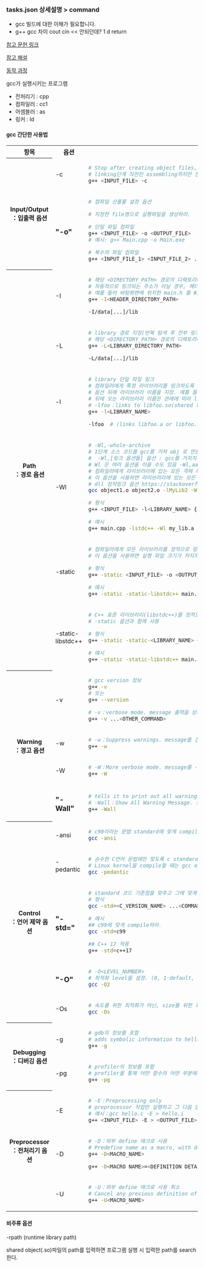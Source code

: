 ### tasks.json 상세설명 > command

- gcc 빌드에 대한 이해가 필요합니다.
- g++ gcc 차이 cout cin << 안되던데? 1 d return

[참고 문헌 링크](https://gcc.gnu.org/onlinedocs/gcc/Invoking-GCC.html)

[참고 해설](https://velog.io/@hseop/gcc-compiler-Library)

[동작 과정](https://seamless.tistory.com/2)

gcc가 실행시키는 프로그램

- 전처리기 : cpp
- 컴파일러 : cc1
- 어셈블러 : as
- 링커 : ld

#### gcc 간단한 사용법

<table>
<tr>
  <th>
    <center>항목</center>
  </th>
  <th>
    <center>옵션</center>
  </th>
  <th>
    <center>상세설명</center>
  </th>
</tr>
<tr>
  <th rowspan=2>
    <!-- # Input/Output Options ======================= -->
    Input/Output<br />：입출력 옵션
  </th>
  <td>
    -c
  </td>
  <td>

```bash
# Stop after creating object files, don't link
# linking단계 직전인 assembling까지만 진행하여, 실행파일을 만들지 말고 object file까지만 만들어라
g++ <INPUT_FILE> -c
```

  </td>
</tr>
<tr>
  <td><h3><b>"-o"</b></h3></td>
  <td>

```bash
# 컴파일 산출물 설정 옵션

# 지정한 file명으로 실행파일을 생성하라.

# 단일 파일 컴파일
g++ <INPUT_FILE> -o <OUTPUT_FILE>
# 예시: g++ Main.cpp -o Main.exe

# 복수의 파일 컴파일
g++ <INPUT_FILE_1> <INPUT_FILE_2> ... <INPUT_FILE_n> -o <OUTPUT_FILE>
```

  </td>
</tr>
<tr>
  <th rowspan=6>
    <!-- # Path Options =============================== -->
    Path<br />：경로 옵션
  </th>
  <td>
    -I
  </td>
  <td>

```bash
# 해당 <DIRECTORY_PATH> 경로의 디렉토리에서 header file을 cumulative하게(반복해서) 찾습니다.
# 자동적으로 링크되는 주소가 아닐 경우, 헤더파일의 탐색 경로를 추가해줍니다.
# 예를 들어 바탕화면에 위치한 main.h 를 #include "main.h" 로 호출하고 싶다면 바탕화면 주소를 추가해줘야합니다.
g++ -I<HEADER_DIRECTORY_PATH>

-I/data[...]/lib
```

  </td>
</tr>
<tr>
  <td>-L</td>
  <td>

```bash
# library 경로 지정(반복 탐색 후 전부 링크)
# 해당 <DIRECTORY_PATH> 경로의 디렉토리에서 library를 cumulative(반복해서) 찾습니다.
g++ -L<LIBRARY_DIRECTORY_PATH>

-L/data[...]/lib
```

  </td>
</tr>
<tr>
  <td>-l</td>
  <td>

```bash
# library 단일 파일 링크
# 컴파일러에게 특정 라이브러리를 링크하도록 지시.
# 옵션 뒤에 라이브러리 이름을 지정. 예를 들어, -lstdc++은 C++ 표준 라이브러리를 링크.
# 뒤에 오는 라이브러리 이름은 관례에 따라 lib 접두사와 .a 확장자를 가진 정적 라이브러리 파일명
# -lfoo：links to libfoo.so(shared library) if it exists, or to libfoo.a(static library) as a second choice
g++ -l<LIBRARY_NAME>

-lfoo  # (links libfoo.a or libfoo.so)
```

  </td>
</tr>
<tr>
  <td>-Wl</td>
  <td>

```bash
# -Wl,-whole-archive
# 1단계 소스 코드를 gcc를 거쳐 obj 로 만든뒤, 2단계 obj를 LD(링커)를 거쳐 elf 만드는 "분리된" 링킹과정을 실행하지 않고 소스코드 -> gcc -> elf 로 한번에 컴파일할 경우, linking 옵션을 주기 위해서는 -Wl 옵션이 필요하다
#  -Wl,[링크 옵션들] 옵션 : gcc를 거치지 않고 바로 링크에게 옵션을 정해주고자 할 때 사용한다.(사용법은 -Wa와 동일한다.)
# Wl 은 여러 옵션을 이을 수도 있음 -Wl,aaa,bbb,ccc
# 컴파일러에게 라이브러리에 있는 모든 객체 파일을 링크하도록 지시
# 이 옵션을 사용하면 라이브러리에 있는 모든 함수가 사용될 수 있음
# dll 정적링크 옵션 https://stackoverflow.com/questions/15852677/static-and-dynamic-shared-linking-with-mingw
gcc object1.o object2.o -lMyLib2 -Wl,-Bstatic -lMyLib1 -Wl,-Bdynamic -o output

# 형식
g++ <INPUT_FILE> -l<LIBRARY_NAME> {-Wl | --whole-archive} <LIBRARY_NAME> -o <OUTPUT_FILE>

# 예시
g++ main.cpp -lstdc++ -Wl my_lib.a -o myprogram

```

  </td>
</tr>
<tr>
  <td>-static</td>
  <td>

```bash
# 컴파일러에게 모든 라이브러리를 정적으로 링크하도록 지시
# 이 옵션을 사용하면 실행 파일 크기가 커지지만, 운영 체제에 동일한 라이브러리가 설치되어 있지 않아도 프로그램이 실행될 수 있습니다.

# 형식
g++ -static <INPUT_FILE> -o <OUTPUT_FILE>

# 예시
g++ -static -static-libstdc++ main.cpp -o myprogram

```

  </td>
</tr>
<tr>
  <td>-static-libstdc++</td>
  <td>

```bash
# C++ 표준 라이브러리(libstdc++)를 정적으로 링크하도록 지시.
# -static 옵션과 함께 사용

# 형식
g++ -static -static-<LIBRARY_NAME> <INPUT_FILE> -o <OUTPUT_FILE>

# 예시
g++ -static -static-libstdc++ main.cpp -o myprogram

```

  </td>
</tr>
<tr>
  <th rowspan=4>
    <!-- # Warning Options ============================ -->
    Warning<br />：경고 옵션
  </th>
  <td>
    -v
  </td>
  <td>

```bash
# gcc version 정보
g++ -v
# 또는
g++ --version

# -v：verbose mode. message 출력을 상세히 출력합니다.
g++ -v ...<OTHER_COMMAND>
```

  </td>
</tr>
<tr>
  <td>
    -w
  </td>
  <td>

```bash
# -w：Suppress warnings. message를 간략하게 출력합니다.
g++ -w
```

  </td>
</tr>
<tr>
  <td>
    -W
  </td>
  <td>

```bash
# -W：More verbose mode. message를 -v보다도 더 많이 찍어줘라
g++ -W
```

  </td>
</tr>
<tr>
  <td><h3><b>"-Wall"</b></h3></td>
  <td>

```bash
# tells it to print out all warnings
# -Wall：Show All Warning Message. 모든 warning을 찍어줘라
g++ -Wall
```

  </td>
</tr>
<tr>
  <th rowspan=5>
    <!-- # Control Options ============================ -->
    Control<br />：언어 제약 옵션
  </th>
  <td>
    -ansi
  </td>
  <td>

```bash
# c90이라는 문법 standard에 맞게 compile 합니다
gcc -ansi
```

  </td>
</tr>
<tr>
  <td>
    -pedantic
  </td>
  <td>

```bash
# 순수한 C언어 문법에만 맞도록 c standard에 있는 문법들만 사용하고, extension을 사용하지 않는 옵션입니다.
# Linux kernel을 compile할 때는 gcc extension을 많이 사용하기 때문에 -pedantic 옵션을 사용하면 안된다.
gcc -pedantic
```

  </td>
</tr>
<tr>
  <td><h3><b>"-std="</b></h3></td>
  <td>

```bash
# standard 코드 기준점을 맞추고 그에 맞게 컴파일합니다.
# 형식
gcc -std=<C_VERSION_NAME> ...<COMMAND_LINE>

# 예시
## c99에 맞게 compile하라.
gcc -std=c99

## C++ 17 적용
g++ -std=c++17
```

  </td>
</tr>
<tr>
  <td><h3><b>"-O"</b></h3></td>
  <td>

```bash
# -O<LEVEL_NUMBER>
# 최적화 level을 설정. (0, 1-default, 2, 3가 있는데, 2 level을 주로 사용한다)
gcc -O2
```

  </td>
</tr>
<tr>
  <td>
    -Os
  </td>
  <td>

```bash
# 속도를 위한 최적화가 아닌, size를 위한 최적화를 해라
gcc -Os
```

  </td>
</tr>
<tr>
  <th rowspan=2>
    <!-- # Debugging Options ========================== -->
    Debugging<br />：디버깅 옵션
  </th>
  <td>
    -g
  </td>
  <td>

```bash
# gdb의 정보를 포함
# adds symbolic information to hello for debugging
g++ -g
```

  </td>
</tr>
<tr>
  <td>
    -pg
  </td>
  <td>

```bash
# profiler의 정보를 포함
# profiler를 통해 어떤 함수의 어떤 부분에서 시간을 많이 소요하는지 정보를 얻을 수 있습니다.
g++ -pg
```

  </td>
</tr>
<tr>
  <th rowspan=3>
    <!-- # Preprocessor Options ======================= -->
    Preprocessor<br />：전처리기 옵션
  </th>
  <td>
    -E
  </td>
  <td>

```bash
# -E：Preprocessing only
# preprocessor 작업만 실행하고 그 다음 단계인 compiling, assembling, linking 과정을 거치지 않고 정지합니다.
# 예시：gcc hello.c -E > hello.i
g++ <INPUT_FILE> -E > <OUTPUT_FILE>
```

  </td>
</tr>
<tr>
  <td>
    -D
  </td>
  <td>

```bash
# -D：외부 define 매크로 사용
# Predefine name as a macro, with definition 1.
g++ -D<MACRO_NAME>

g++ -D<MACRO_NAME>=<DEFINITION_DETAIL
```

  </td>
</tr>
<tr>
  <td>
    -U
  </td>
  <td>

```bash
# -U：외부 define 매크로 사용 취소
# Cancel any previous definition of name, either built in or provided with a -D option.
g++ -U<MACRO_NAME>
```

  </td>
</tr>
</table>

#### 비주류 옵션

-rpath (runtime library path)

shared object(.so)파일의 path를 입력하면 프로그램 실행 시 입력한 path를 search한다.
